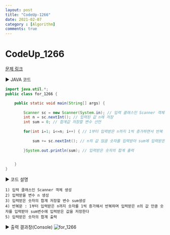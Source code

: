 ```yaml
---
layout: post
title: "CodeUp-1266"
date: 2021-02-07
category : [Algorithm]
comments: true
---
```


# CodeUp_1266

[문제 링크](https://www.codeup.kr/problem.php?id=1066)

▶ JAVA 코드 

```java
import java.util.*;
public class for_1266 {

	public static void main(String[] args) {
		
		Scanner sc = new Scanner(System.in); // 입력 클래스인 Scanner 객체 생성
		int n = sc.nextInt(); // 입력된 값 n에 저장
		int sum = 0; // 합계값 저장할 변수 선언
		
		for(int i=1; i<=n; i++) { // 1부터 입력받은 n까지 1씩 증가하면서 반복
			
			sum += sc.nextInt(); // n의 값 많큼 숫자를 입력받아 sum에 입력받은 숫자 저장
		
		}System.out.println(sum); // 입력받은 숫자의 합계 출력
		

	}
}
```

▶ 코드 설명

    1) 입력 클래스인 Scanner 객체 생성
    2) 입력받을 변수 n 생성
    3) 입력받은 숫자의 합계 저장할 변수 sum생성
    4) 반복문 : 1부터 입력받은 n까지 숫자를 1씩 증가해서 반복하며 입력받은 n의 값 만큼 숫자를 입력받아 sum변수에 입력받은 값을 저장한다
    5) 입력받은 숫자의 합계 출력

▶ 출력 결과창(Console)
![for_1266](https://user-images.githubusercontent.com/65608960/107144011-919fe080-697b-11eb-9441-74b1151c68db.JPG)
